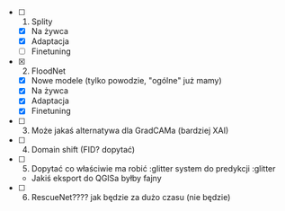- [ ] 1. Splity
    - [x] Na żywca
    - [x] Adaptacja
    - [ ] Finetuning
- [x] 2. FloodNet
    - [x] Nowe modele (tylko powodzie, "ogólne" już mamy)
    - [x] Na żywca
    - [x] Adaptacja
    - [x] Finetuning
- [ ] 3. Może jakaś alternatywa dla GradCAMa (bardziej XAI)
- [ ] 4. Domain shift (FID? dopytać)
- [ ] 5. Dopytać co właściwie ma robić :glitter system do predykcji :glitter
    - Jakiś eksport do QGISa byłby fajny
- [ ] 6. RescueNet???? jak będzie za dużo czasu (nie będzie)
